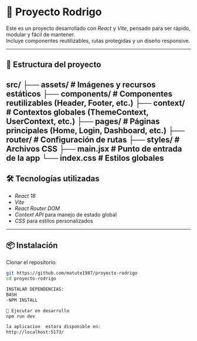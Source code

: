 # 🚀 Proyecto Rodrigo

Este es un proyecto desarrollado con *React* y *Vite*, pensado para ser rápido, modular y fácil de mantener.  
Incluye componentes reutilizables, rutas protegidas y un diseño responsive.

---

## 📂 Estructura del proyecto
src/
├── assets/               # Imágenes y recursos estáticos
├── components/           # Componentes reutilizables (Header, Footer, etc.)
├── context/               # Contextos globales (ThemeContext, UserContext, etc.)
├── pages/                 # Páginas principales (Home, Login, Dashboard, etc.)
├── router/                # Configuración de rutas
├── styles/                # Archivos CSS
├── main.jsx               # Punto de entrada de la app
└── index.css              # Estilos globales
---

## 🛠 Tecnologías utilizadas

- *React 18*
- *Vite*
- *React Router DOM*
- *Context API* para manejo de estado global
- *CSS* para estilos personalizados

---

## 📦 Instalación

Clonar el repositorio:
```bash
git https://github.com/matute1987/proyecto-rodrigo
cd proyecto-rodrigo

INSTALAR DEPENDENCIAS:
BASH
-NPM INSTALL

🚀 Ejecutar en desarrollo
npm run dev

la aplicacion  estara disponible en:
http://localhost:5173/